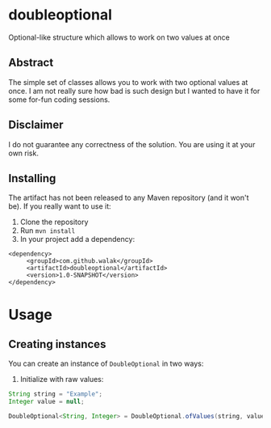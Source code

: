 # doubleoptional
Optional-like structure which allows to work on two values at once

## Abstract

The simple set of classes allows you to work with two optional values at once. 
I am not really sure how bad is such design but I wanted to have it for some for-fun coding sessions.


## Disclaimer

I do not guarantee any correctness of the solution. You are using it at your own risk.

## Installing
 
The artifact has not been released to any Maven repository (and it won't be). If you really want to use it:

1. Clone the repository
2. Run `mvn install`
3. In your project add a dependency:

```
<dependency>
     <groupId>com.github.walak</groupId>
     <artifactId>doubleoptional</artifactId>
     <version>1.0-SNAPSHOT</version>
</dependency>
```
# Usage

## Creating instances

You can create an instance of `DoubleOptional` in two ways:

1. Initialize with raw values:

```java
String string = "Example";
Integer value = null;

DoubleOptional<String, Integer> = DoubleOptional.ofValues(string, value);
```
